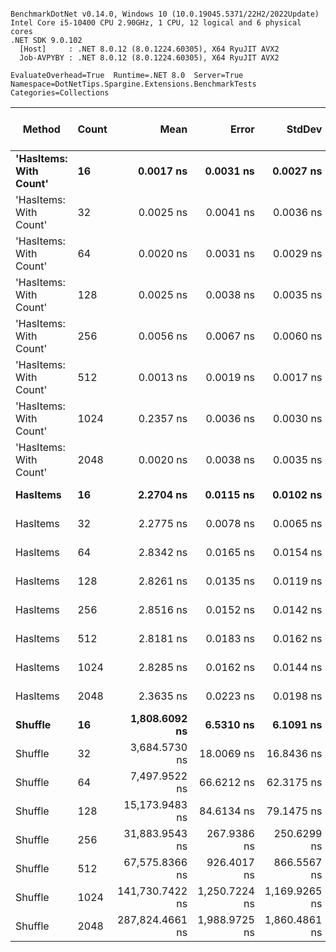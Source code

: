 ```

BenchmarkDotNet v0.14.0, Windows 10 (10.0.19045.5371/22H2/2022Update)
Intel Core i5-10400 CPU 2.90GHz, 1 CPU, 12 logical and 6 physical cores
.NET SDK 9.0.102
  [Host]     : .NET 8.0.12 (8.0.1224.60305), X64 RyuJIT AVX2
  Job-AVPYBY : .NET 8.0.12 (8.0.1224.60305), X64 RyuJIT AVX2

EvaluateOverhead=True  Runtime=.NET 8.0  Server=True  
Namespace=DotNetTips.Spargine.Extensions.BenchmarkTests  Categories=Collections  

```
| Method                 | Count | Mean            | Error         | StdDev        | StdErr      | Median          | Min             | Q1              | Q3              | Max             | Op/s              | CI99.9% Margin | Iterations | Kurtosis | MValue | Skewness | Rank | LogicalGroup | Baseline | Gen0   | Exceptions | Completed Work Items | Lock Contentions | Code Size | Allocated |
|----------------------- |------ |----------------:|--------------:|--------------:|------------:|----------------:|----------------:|----------------:|----------------:|----------------:|------------------:|---------------:|-----------:|---------:|-------:|---------:|-----:|------------- |--------- |-------:|-----------:|---------------------:|-----------------:|----------:|----------:|
| **&#39;HasItems: With Count&#39;** | **16**    |       **0.0017 ns** |     **0.0031 ns** |     **0.0027 ns** |   **0.0007 ns** |       **0.0003 ns** |       **0.0000 ns** |       **0.0000 ns** |       **0.0024 ns** |       **0.0083 ns** | **582,000,926,717.5** |      **6.9996 ns** |      **14.00** |    **3.609** |  **2.667** |   **1.4305** |    **1** | *****            | **No**       |      **-** |          **-** |                    **-** |                **-** |      **40 B** |         **-** |
| &#39;HasItems: With Count&#39; | 32    |       0.0025 ns |     0.0041 ns |     0.0036 ns |   0.0010 ns |       0.0002 ns |       0.0000 ns |       0.0000 ns |       0.0052 ns |       0.0101 ns | 395,837,012,023.3 |      6.9995 ns |      14.00 |    2.069 |  2.600 |   0.9058 |    1 | *            | No       |      - |          - |                    - |                - |      40 B |         - |
| &#39;HasItems: With Count&#39; | 64    |       0.0020 ns |     0.0031 ns |     0.0029 ns |   0.0008 ns |       0.0000 ns |       0.0000 ns |       0.0000 ns |       0.0028 ns |       0.0088 ns | 498,873,388,880.3 |      7.4996 ns |      15.00 |    2.863 |  2.000 |   1.1506 |    1 | *            | No       |      - |          - |                    - |                - |      40 B |         - |
| &#39;HasItems: With Count&#39; | 128   |       0.0025 ns |     0.0038 ns |     0.0035 ns |   0.0009 ns |       0.0002 ns |       0.0000 ns |       0.0000 ns |       0.0038 ns |       0.0101 ns | 392,336,690,717.6 |      7.4995 ns |      15.00 |    2.510 |  3.111 |   1.0143 |    1 | *            | No       |      - |          - |                    - |                - |      40 B |         - |
| &#39;HasItems: With Count&#39; | 256   |       0.0056 ns |     0.0067 ns |     0.0060 ns |   0.0016 ns |       0.0039 ns |       0.0000 ns |       0.0006 ns |       0.0089 ns |       0.0186 ns | 178,646,890,706.4 |      6.9992 ns |      14.00 |    2.478 |  2.444 |   0.8649 |    2 | *            | No       |      - |          - |                    - |                - |      40 B |         - |
| &#39;HasItems: With Count&#39; | 512   |       0.0013 ns |     0.0019 ns |     0.0017 ns |   0.0005 ns |       0.0004 ns |       0.0000 ns |       0.0000 ns |       0.0022 ns |       0.0050 ns | 776,129,444,662.4 |      6.9998 ns |      14.00 |    2.307 |  2.000 |   0.9100 |    1 | *            | No       |      - |          - |                    - |                - |      40 B |         - |
| &#39;HasItems: With Count&#39; | 1024  |       0.2357 ns |     0.0036 ns |     0.0030 ns |   0.0008 ns |       0.2366 ns |       0.2309 ns |       0.2334 ns |       0.2371 ns |       0.2425 ns |   4,243,262,167.3 |      6.4996 ns |      13.00 |    2.716 |  2.000 |   0.3375 |    3 | *            | No       |      - |          - |                    - |                - |      40 B |         - |
| &#39;HasItems: With Count&#39; | 2048  |       0.0020 ns |     0.0038 ns |     0.0035 ns |   0.0009 ns |       0.0000 ns |       0.0000 ns |       0.0000 ns |       0.0022 ns |       0.0094 ns | 506,874,102,607.7 |      7.4995 ns |      15.00 |    2.458 |  2.182 |   1.1491 |    1 | *            | No       |      - |          - |                    - |                - |      40 B |         - |
| **HasItems**               | **16**    |       **2.2704 ns** |     **0.0115 ns** |     **0.0102 ns** |   **0.0027 ns** |       **2.2651 ns** |       **2.2575 ns** |       **2.2646 ns** |       **2.2783 ns** |       **2.2896 ns** |     **440,449,030.8** |      **6.9986 ns** |      **14.00** |    **1.855** |  **2.000** |   **0.5996** |    **4** | *****            | **No**       |      **-** |          **-** |                    **-** |                **-** |     **159 B** |         **-** |
| HasItems               | 32    |       2.2775 ns |     0.0078 ns |     0.0065 ns |   0.0018 ns |       2.2777 ns |       2.2661 ns |       2.2755 ns |       2.2806 ns |       2.2908 ns |     439,086,884.3 |      6.4991 ns |      13.00 |    2.687 |  2.000 |   0.0200 |    4 | *            | No       |      - |          - |                    - |                - |     159 B |         - |
| HasItems               | 64    |       2.8342 ns |     0.0165 ns |     0.0154 ns |   0.0040 ns |       2.8282 ns |       2.8179 ns |       2.8219 ns |       2.8464 ns |       2.8588 ns |     352,831,357.0 |      7.4980 ns |      15.00 |    1.403 |  2.000 |   0.4340 |    6 | *            | No       |      - |          - |                    - |                - |     159 B |         - |
| HasItems               | 128   |       2.8261 ns |     0.0135 ns |     0.0119 ns |   0.0032 ns |       2.8285 ns |       2.8035 ns |       2.8210 ns |       2.8317 ns |       2.8474 ns |     353,841,055.5 |      6.9984 ns |      14.00 |    2.240 |  2.000 |  -0.2589 |    6 | *            | No       |      - |          - |                    - |                - |     159 B |         - |
| HasItems               | 256   |       2.8516 ns |     0.0152 ns |     0.0142 ns |   0.0037 ns |       2.8505 ns |       2.8325 ns |       2.8404 ns |       2.8582 ns |       2.8828 ns |     350,675,353.7 |      7.4982 ns |      15.00 |    2.457 |  2.000 |   0.6520 |    6 | *            | No       |      - |          - |                    - |                - |     159 B |         - |
| HasItems               | 512   |       2.8181 ns |     0.0183 ns |     0.0162 ns |   0.0043 ns |       2.8128 ns |       2.7964 ns |       2.8056 ns |       2.8315 ns |       2.8402 ns |     354,853,234.2 |      6.9978 ns |      14.00 |    1.255 |  2.000 |   0.0990 |    6 | *            | No       |      - |          - |                    - |                - |     159 B |         - |
| HasItems               | 1024  |       2.8285 ns |     0.0162 ns |     0.0144 ns |   0.0038 ns |       2.8262 ns |       2.8093 ns |       2.8215 ns |       2.8316 ns |       2.8578 ns |     353,550,122.7 |      6.9981 ns |      14.00 |    2.292 |  2.000 |   0.5417 |    6 | *            | No       |      - |          - |                    - |                - |     159 B |         - |
| HasItems               | 2048  |       2.3635 ns |     0.0223 ns |     0.0198 ns |   0.0053 ns |       2.3562 ns |       2.3391 ns |       2.3529 ns |       2.3703 ns |       2.4111 ns |     423,093,740.1 |      6.9974 ns |      14.00 |    3.033 |  2.000 |   1.0353 |    5 | *            | No       |      - |          - |                    - |                - |     159 B |         - |
| **Shuffle**                | **16**    |   **1,808.6092 ns** |     **6.5310 ns** |     **6.1091 ns** |   **1.5774 ns** |   **1,808.0914 ns** |   **1,800.1740 ns** |   **1,804.2831 ns** |   **1,812.5468 ns** |   **1,820.9232 ns** |         **552,911.0** |      **6.7113 ns** |      **15.00** |    **2.076** |  **2.000** |   **0.3224** |    **7** | *****            | **No**       | **0.0114** |          **-** |                    **-** |                **-** |     **638 B** |    **1096 B** |
| Shuffle                | 32    |   3,684.5730 ns |    18.0069 ns |    16.8436 ns |   4.3490 ns |   3,680.5342 ns |   3,657.5430 ns |   3,674.5396 ns |   3,691.2363 ns |   3,714.0741 ns |         271,401.9 |      5.3255 ns |      15.00 |    2.078 |  2.000 |   0.5685 |    8 | *            | No       | 0.0191 |          - |                    - |                - |     638 B |    1760 B |
| Shuffle                | 64    |   7,497.9522 ns |    66.6212 ns |    62.3175 ns |  16.0903 ns |   7,479.7096 ns |   7,411.7271 ns |   7,447.3534 ns |   7,553.5393 ns |   7,586.6554 ns |         133,369.7 |     -0.5452 ns |      15.00 |    1.378 |  2.000 |   0.1442 |    9 | *            | No       | 0.0305 |          - |                    - |                - |     638 B |    3064 B |
| Shuffle                | 128   |  15,173.9483 ns |    84.6134 ns |    79.1475 ns |  20.4358 ns |  15,166.8472 ns |  15,086.3235 ns |  15,102.4277 ns |  15,242.9337 ns |  15,295.3659 ns |          65,902.4 |     -2.7179 ns |      15.00 |    1.238 |  2.000 |   0.2408 |   10 | *            | No       | 0.0610 |          - |                    - |                - |     638 B |    5648 B |
| Shuffle                | 256   |  31,883.9543 ns |   267.9386 ns |   250.6299 ns |  64.7124 ns |  31,810.2905 ns |  31,632.0984 ns |  31,689.0778 ns |  31,980.1117 ns |  32,372.2473 ns |          31,363.7 |    -24.8562 ns |      15.00 |    2.099 |  2.000 |   0.8359 |   11 | *            | No       | 0.0610 |          - |                    - |                - |     638 B |   10792 B |
| Shuffle                | 512   |  67,575.8366 ns |   926.4017 ns |   866.5567 ns | 223.7440 ns |  67,412.4268 ns |  65,952.1118 ns |  67,329.1077 ns |  68,059.5764 ns |  68,929.6387 ns |          14,798.2 |   -104.3720 ns |      15.00 |    2.374 |  2.000 |  -0.2362 |   12 | *            | No       | 0.1221 |          - |                    - |                - |     638 B |   21056 B |
| Shuffle                | 1024  | 141,730.7422 ns | 1,250.7224 ns | 1,169.9265 ns | 302.0737 ns | 141,761.6211 ns | 140,156.1523 ns | 140,653.7231 ns | 142,417.3096 ns | 143,796.7285 ns |           7,055.6 |   -143.5369 ns |      15.00 |    1.703 |  2.000 |   0.2815 |   13 | *            | No       | 0.2441 |          - |                    - |                - |     638 B |   41560 B |
| Shuffle                | 2048  | 287,824.4661 ns | 1,988.9725 ns | 1,860.4861 ns | 480.3755 ns | 287,216.5039 ns | 285,442.9688 ns | 286,765.9668 ns | 289,182.3242 ns | 291,199.3652 ns |           3,474.3 |   -232.6877 ns |      15.00 |    1.732 |  2.000 |   0.3431 |   14 | *            | No       | 0.4883 |          - |                    - |                - |     638 B |   82545 B |
